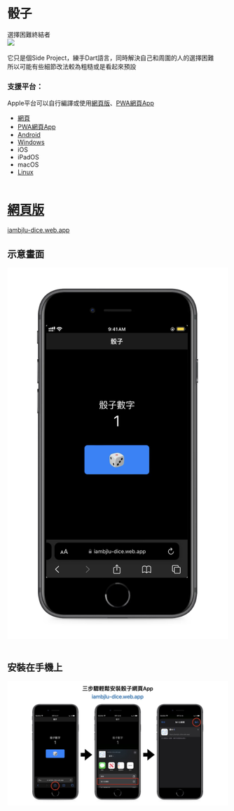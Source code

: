 # 骰子
選擇困難終結者<br>
<image src="web/icons/Icon-192.png" /><br>

它只是個Side Project，練手Dart語言，同時解決自己和周圍的人的選擇困難<br>
所以可能有些細節改法較為粗糙或是看起來預設

### 支援平台：
Apple平台可以自行編譯或使用<a href="#網頁版">網頁版</a>、<a href="#安裝在手機上">PWA網頁App</a><br>

- <a href="#網頁版">網頁</a><br>
- <a href="#安裝在手機上">PWA網頁App</a><br>
- <a href="https://github.com/iambjlu/iambjlu-dice/releases">Android</a><br>
- <a href="https://github.com/iambjlu/iambjlu-dice/releases">Windows</a><br>
- iOS<br>
- iPadOS<br>
- macOS<br>
- <a href="https://github.com/iambjlu/iambjlu-dice/releases">Linux</a><br><br>


# <a href="https://iambjlu-dice.web.app">網頁版</a>
<a href="https://iambjlu-dice.web.app">iambjlu-dice.web.app</a>

## 示意畫面

![Readme_src/Screenshot-web.png](Readme_src/Screenshot-web.png)
<br><br>

## 安裝在手機上
![Readme_src/webapp-install-guide.001.jpeg](Readme_src/webapp-install-guide.001.jpeg)
